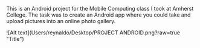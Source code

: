This is an Android project for the Mobile Computing class I took at Amherst College. The task was to create an Android app where you could take and upload pictures into an online photo gallery.

![Alt text](Users/reynaldo/Desktop/PROJECT ANDROID.png?raw=true "Title")
